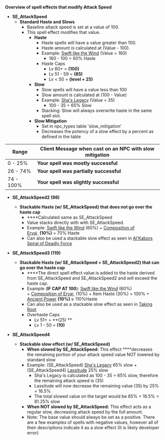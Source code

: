 **Overview of spell effects that modify Attack Speed**

*   **SE_AttackSpeed**
    *   **Standard Haste and Slows**
        *   Baseline attack speed is set at a value of 100.
        *   This spell effect modifies that value.
            *   **Haste**
                *   Haste spells will have a value greater than 100.
                *   Haste amount is calculated at (Value - 100). 
                *   Example: [Swift like the Wind](http://lucy.allakhazam.com/spell.html?id=172&source=Live) (Value = 160) 
                    *   160 - 100 = 60% Haste
                *   Haste Caps
                    *   Lv 60+ = **(100)**
                    *   Lv 51 - 59 = **(85)**
                    *   Lv < 50 = **(level + 25)**
            *   **Slow**
                *   Slow spells will have a value less than 100
                *   Slow amount is calculated at (100 - Value)
                *   Example: [Sha's Legacy](http://lucy.allakhazam.com/spell.html?id=6828&source=Live) (Value = 35)
                    *   100 - 35 = 65% Slow
                *   Stacking: Slow will always overwrite haste in the same spell slot.
            *   **Slow Mitigation**
                *   Set in npc_types table 'slow_mitigation'
                *   Decreases the potency of a slow effect by a percent as defined in the table

| **Range** | **Client Message when cast on an NPC with slow mitigation** |
|--|--|
| 0 - 25% | **Your spell was mostly successful**|
| 26 - 74% | **Your spell was partially successful**|
| 74 - 100% | **Your spell was slightly successful**|

*   **SE_AttackSpeed2 (98)**
    *   **Stackable Haste (w/ SE_AttackSpeed) that does not go over the haste cap**
        *   ****Calculated same as SE_AttackSpeed
        *   Value stacks directly with with SE_AttackSpeed.
        *   Example: [Swift like the Wind](http://lucy.allakhazam.com/spell.html?id=172&source=Live) (60%) + [Composition of Ervaj ](http://lucy.allakhazam.com/spell.html?id=1452&source=Live) **(10%)** = 70% Haste
        *   Can also be used a stackable slow effect as seen in [Al'Kabors Spiral of Deadly Force](http://lucy.allakhazam.com/spell.html?id=17974&source=Live)

*   **SE_AttackSpeed3 (119)**
    *   **Stackable Haste (w/ SE_AttackSpeed + SE_AttackSpeed2) that can go over the haste cap**
        *   ****The direct spell effect value is added to the haste derived from SE_AttackSpeed and SE_AttackSpeed2 and will exceed the haste cap.
        *   Example (**IF CAP AT 100**): [Swift like the Wind](http://lucy.allakhazam.com/spell.html?id=172&source=Live) (60%) + [Composition of Ervaj ](http://lucy.allakhazam.com/spell.html?id=1452&source=Live) (10%) + Item Haste (30%) = 100% + [Ancient Power](http://lucy.allakhazam.com/spell.html?id=6375&source=Live) **(10%) =** 110%Haste
        *   Can also be used as a stackable slow effect as seen in [Taking Root](http://lucy.allakhazam.com/spell.html?id=31853&source=Live)
        *   Overhaste Caps
            *   Lv 51+ = **(25) **
            *   Lv 1 - 50 = **(10)**

*   **SE_AttackSpeed4**
    *   **Stackable slow effect (w/ SE_AttackSpeed)**
        *   **When slowed by SE_AttackSpeed:** This effect ****decreases the remaining portion of your attack speed value NOT lowered by standard slow
        *   Example: (SE_AttackSpeed) [Sha's Legacy](http://lucy.allakhazam.com/spell.html?id=6828&source=Live) 65% slow + (SE_AttackSpeed4) [Lassitude](http://lucy.allakhazam.com/spell.html?id=11785&source=Live) 25% slow
            *   Sha's Legacy is calculated as 100 - 35 = 65% slow, therefore the remaining attack speed is (35)
            *   Lassitude will now decrease the remaining value (35) by 25% = 16.5%
            *   The total slowed value on the target would be 65% + 16.5% = 81.25% slow
        *   **When NOT slowed by SE_AttackSpeed:** This effect acts as a regular slow, decreasing attack speed by the full amount.
        *   Note: The base value should always be set as a positive. There are a few examples of spells with negative values, however all of their descriptions indicate it as a slow effect (It is likely developer error)